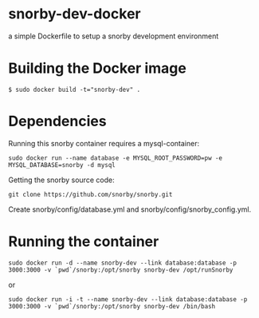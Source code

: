 snorby-dev-docker
=================

a simple Dockerfile to setup a snorby development environment

Building the Docker image
=========================

```
$ sudo docker build -t="snorby-dev" .
```

Dependencies
============

Running this snorby container requires a mysql-container:

```
sudo docker run --name database -e MYSQL_ROOT_PASSWORD=pw -e MYSQL_DATABASE=snorby -d mysql
```

Getting the snorby source code:

```
git clone https://github.com/snorby/snorby.git
```

Create snorby/config/database.yml and snorby/config/snorby_config.yml.

Running the container
=====================

```
sudo docker run -d --name snorby-dev --link database:database -p 3000:3000 -v `pwd`/snorby:/opt/snorby snorby-dev /opt/runSnorby
```

or

```
sudo docker run -i -t --name snorby-dev --link database:database -p 3000:3000 -v `pwd`/snorby:/opt/snorby snorby-dev /bin/bash
```
